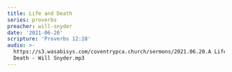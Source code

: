 ```yaml
---
title: Life and Death
series: proverbs
preacher: will-snyder
date: '2021-06-20'
scripture: 'Proverbs 12:28'
audio: >-
  https://s3.wasabisys.com/coventrypca.church/sermons/2021.06.20.A Life and
  Death - Will Snyder.mp3
---
```

